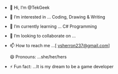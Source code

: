 - 👋 Hi, I’m @TekGeek
- 👀 I’m interested in ... Coding, Drawing & Writing
- 🌱 I’m currently learning ... C# Programming
- 💞️ I’m looking to collaborate on ...
- 📫 How to reach me ...[
vsherron237@gmail.com]

  😄 Pronouns: ...she/her/hers
- ⚡ Fun fact: ...It is my dream to be a game developer 

<!---
TekGeek2003/TekGeek2003 is a ✨ special ✨ repository because its `README.md` (this file) appears on your GitHub profile.
You can click the Preview link to take a look at your changes.
--->
